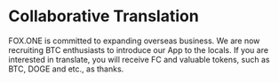 # Collaborative Translation
FOX.ONE is committed to expanding overseas business. We are now recruiting BTC enthusiasts to introduce our App to the locals.  If you are interested in translate, you will receive FC and valuable tokens, such as BTC, DOGE and etc., as thanks.
